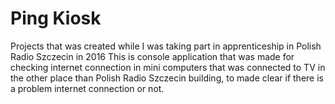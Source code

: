 # Ping Kiosk
Projects that was created while I was taking part in apprenticeship in Polish Radio Szczecin in 2016
This is console application that was made for checking internet connection in mini computers that was connected to TV in the other place than Polish Radio Szczecin building, to made clear if there is a problem internet connection or not.
